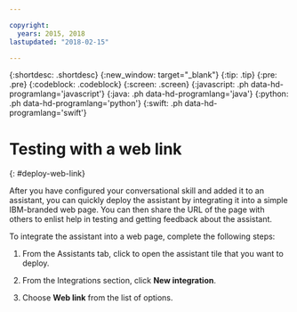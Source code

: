```yaml
---

copyright:
  years: 2015, 2018
lastupdated: "2018-02-15"

---
```


{:shortdesc: .shortdesc}
{:new_window: target="_blank"}
{:tip: .tip}
{:pre: .pre}
{:codeblock: .codeblock}
{:screen: .screen}
{:javascript: .ph data-hd-programlang='javascript'}
{:java: .ph data-hd-programlang='java'}
{:python: .ph data-hd-programlang='python'}
{:swift: .ph data-hd-programlang='swift'}

# Testing with a web link
{: #deploy-web-link}

After you have configured your conversational skill and added it to an assistant, you can quickly deploy the assistant by integrating it into a simple IBM-branded web page. You can then share the URL of the page with others to enlist help in testing and getting feedback about the assistant.

To integrate the assistant into a web page, complete the following steps:

1.  From the Assistants tab, click to open the assistant tile that you want to deploy.

1.  From the Integrations section, click **New integration**.

1.  Choose **Web link** from the list of options.